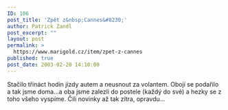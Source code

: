 ```yaml
---
ID: 106
post_title: 'Zpět z&nbsp;Cannes&#8230;'
author: Patrick Zandl
post_excerpt: ""
layout: post
permalink: >
  https://www.marigold.cz/item/zpet-z-cannes
published: true
post_date: 2003-02-20 14:10:00
---
```

Stačilo třináct hodin jízdy autem a neusnout za volantem. Obojí se podařilo a tak jsme doma...a oba jsme zalezli do postele (každý do své) a hezky se z toho všeho vyspíme. Čili novinky až tak zítra, opravdu...